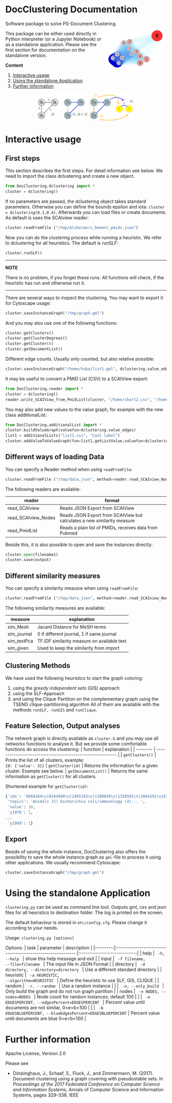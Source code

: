 # DocClustering Documentation

Software package to solve PS-Document Clustering.
<img src="abb/exl1.png" alt="Drawing" style="float:right;width: 200px;"/>

This package can be either used directly in Python interpreter (or a Jupyter Notebook) or as a standalone application. Please see the first section for documentation on the standalone version. 

<b>Content</b>
1. [ Interactive usage](#Interactiv-usage)
2. [ Using the standalone Application](#Using-the-standalone-Application)
3. [ Further information ](#further-information)

<div align="center">
<img src="abb/exl2.png" alt="Drawing" style="width: 300px;"/>
</div>

# Interactive usage
## First steps

This section describes the first steps. For detail information see below. We need to import the class dclustering and create a new object.

```python
from DocClustering.dclustering import *
cluster = dclustering()
```
If no parameters are passed, the dclustering object takes standard parameters. Otherwise you can define the bounds epsilon and iota: <code>cluster = dclustering(0.1,0.4)</code>. Afterwards you can load files or create documents. As default is uses the SCAIview reader:

```python
cluster.readFromFile ("/tmp/Alzheimers_Dement_pmids.json")
```
Now you can do the clustering process while running a heuristic. We refer to dclustering for all heuristics. The default is runSLF:

```python
cluster.runSLF()
```
---
**NOTE**

 There is no problem, if you forget these runs. All functions will check, if the heuristic has run and otherwise run it.

---

There are several ways to inspect the clustering. You may want to export it for Cytoscape usage:

```python
cluster.saveInstanceGraph("/tmp/graph.gml")
```
And you may also use one of the following functions:

```python
cluster.getClusters()
cluster.getClusterDegrees()
cluster.getCluster(8)
cluster.getDocumentList()
```
Different edge counts. Usually only counted, but also relative possible:

```python
cluster.saveInstanceGraph("/home/huba/list1.gml", dclustering.value_edges)
```
It may be useful to convert a PMID List (CSV) to a SCAIView export:

```python
from DocClustering.reader import *
cluster = dclustering()
reader.write_SCAIView_from_PmidList(cluster, "/home/short2.csv", "/home/converted.json", sim=similarity.sim_header)
```
You may also add new values to the value graph, for example with the new class additionalList:

```python
from DocClustering.additionalList import *
cluster.buildValueGraph(valuefun=dclustering.value_edges)
list1 = additionalLists("list2.csv", "Cool label")
cluster.addValueToValueGraph(fun=list1.getListValue,valuefun=dclustering.value_edges)
```

## Different ways of loading Data

You can specify a Reader method when using <code>readFromFile</code>:
```python
cluster.readFromFile ("/tmp/data.json", method=reader.read_SCAIview_Nodes)
```
The following readers are available:

| reader     | format                                                  | 
| -------- | ---------------------------------------------------------- |
| read_SCAIview  | Reads JSON Export from SCAIView
| read_SCAIview_Nodes | Reads JSON Export from SCAIView but calculates a new similarity measure |
| read_PmidList | Reads a plain list of PMIDs, receives data from Pubmed|

Beside this, it is also possible to open and save the instances directly:
```python
cluster.open(filename1)
cluster.save(output)
```
## Different similarity measures

You can specify a similarity meausre when using <code>readFromFile</code>:
```python
cluster.readFromFile ("/tmp/data.json", method=reader.read_SCAIview_Nodes, sim=similarity.sim_textPca )
```
The following similarity measures are available:

| measure     | explanation                                                  | 
| -------- | ---------------------------------------------------------- |
| sim_Mesh  | Jacard Distance for MeSH terms
| sim_journal | 0 if different journal, 1 if same journal
| sim_textPca | TF.IDF similarity measure on available text
| sim_given | Used to keep the similarity from import |

## Clustering Methods

We have used the following heuristics to start the graph coloring: 
1. using the <i>greedy independent sets</i> (GIS) approach 
2. using the SLF-Approach
3.  and using the Clique Partition on the complementary graph using the TSENG clique-partitioning algorithm 
All of them are available with the methods <code>runSLF, runGIS</code> and <code>runClique</code>.

## Feature Selection, Output analyses

The network graph is directly available as <code>cluster.G</code> and you may use all networkx functions to analyse it. But we provide some comfortable functions do access the clustering:
| function     | explanation                                                  | 
| -------- | ---------------------------------------------------------- |
| <code>getClusters()</code> 	 | Prints the list of all clusters, example: <br> <code>{0: {'value': 3}}</code>
| <code>getCluster(id)</code> | Returns the information for a given cluster. Example see below.
| <code>getDocumentList()</code> | Returns the same information as <code>getCluster()</code> for all clusters.


Shortened example for <code>getCluster(id)</code>: 
```python
{'ids': '8668184\n|8244990\n|2465183\n|1108020\n|1358501\n|2664292\n|6114691\n|7748926\n|9512348\n|10783745\n',
 'topics': 'Animals (5) Escherichia coli/immunology (4)... ',
 'value': 10,
 'y1976': 1,
...
 'y1999': 1}
```


## Export

Beside of saving the whole instance, DocClustering also offers the possibility to save the whole instance graph as <code>gml</code>-file to process it using other applications. We usually recommend Cytoscape:
```python
cluster.saveInstanceGraph("/tmp/graph.gml")
```




# Using the standalone Application

<code>clustering.py</code> can be used as command line tool. Outputs gml, csv and json files for all heuristics to destination folder. The log is printed on the screen.

The default behaviour is stored in <code>etc/config.cfg</code>. Please change it according to your needs.

Usage: <code>clustering.py [options]</code>

Options:
| task     | parameter                                                  | description                 |
|:--------:|:---------------------------------------------------------- |:----------------------------|
| help  | <code> -h, --help </code> | show this help message and exit |
| input  | <code> -f filename, --file=filename </code> |  The input file in JSON Format |
| directory  | <code>  -d directory, --directory=directory </code> |  Use a different standard directory |
| heuristic  | <code> -a HEURISTIC, --algorithm=HEURISTIC </code> | Define the heuristic to use  SLF, GIS, CLIQUE |
| random  | <code> -r, --random  </code> | Use a random instance |
|    | <code> -o, --only_build  </code> | Only build the graph and do not run graph partition |
| nodes  | <code> -n NODES, --nodes=NODES </code> | Node count for random instances, default 100 |
|  | <code> -e EDGESPERCENT, --edgesPercent=EDGESPERCENT </code> | Percent value until documents are not similar, 0<e<b<100 |
|   | <code> -b EDGESBLUEPERCENT, --blueEdgesPercent=EDGESBLUEPERCENT</code> | Percent value until documents are blue  0<e<b<100 |

# Further information

Apache License, Version 2.0

Please see 
* Dörpinghaus, J., Schaaf, S., Fluck, J., and Zimmermann, M. (2017). Document
clustering using a graph covering with pseudostable sets. In <i>Proceedings of the
2017 Federated Conference on Computer Science and Information Systems</i>, Annals
of Computer Science and Information Systems, pages 329–338. IEEE

